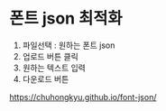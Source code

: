 # 폰트 json 최적화

1. 파일선택 : 원하는 폰트 json
2. 업로드 버튼 클릭
3. 원하는 텍스트 입력
4. 다운로드 버튼


https://chuhongkyu.github.io/font-json/
